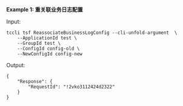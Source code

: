 **Example 1: 重关联业务日志配置**



Input: 

```
tccli tsf ReassociateBusinessLogConfig --cli-unfold-argument  \
    --ApplicationId test \
    --GroupId test \
    --ConfigId config-old \
    --NewConfigId config-new
```

Output: 
```
{
    "Response": {
        "RequestId": "!2vko3112424d2322"
    }
}
```

